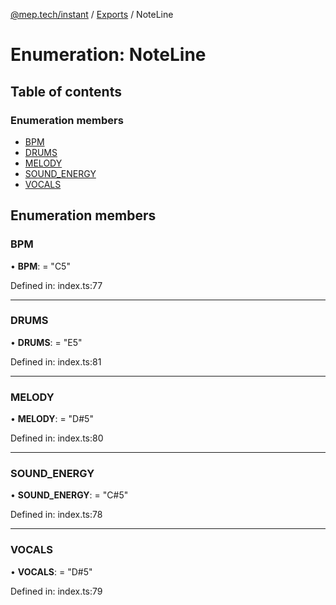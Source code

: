 [@mep.tech/instant](../DOCS.md) / [Exports](../modules.md) / NoteLine

# Enumeration: NoteLine

## Table of contents

### Enumeration members

- [BPM](noteline.md#bpm)
- [DRUMS](noteline.md#drums)
- [MELODY](noteline.md#melody)
- [SOUND\_ENERGY](noteline.md#sound_energy)
- [VOCALS](noteline.md#vocals)

## Enumeration members

### BPM

• **BPM**: = "C5"

Defined in: index.ts:77

___

### DRUMS

• **DRUMS**: = "E5"

Defined in: index.ts:81

___

### MELODY

• **MELODY**: = "D#5"

Defined in: index.ts:80

___

### SOUND\_ENERGY

• **SOUND\_ENERGY**: = "C#5"

Defined in: index.ts:78

___

### VOCALS

• **VOCALS**: = "D#5"

Defined in: index.ts:79
